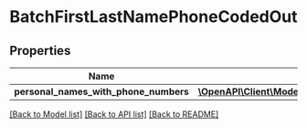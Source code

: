 # BatchFirstLastNamePhoneCodedOut

## Properties
Name | Type | Description | Notes
------------ | ------------- | ------------- | -------------
**personal_names_with_phone_numbers** | [**\OpenAPI\Client\Model\FirstLastNamePhoneCodedOut[]**](FirstLastNamePhoneCodedOut.md) |  | [optional] 

[[Back to Model list]](../README.md#documentation-for-models) [[Back to API list]](../README.md#documentation-for-api-endpoints) [[Back to README]](../README.md)


